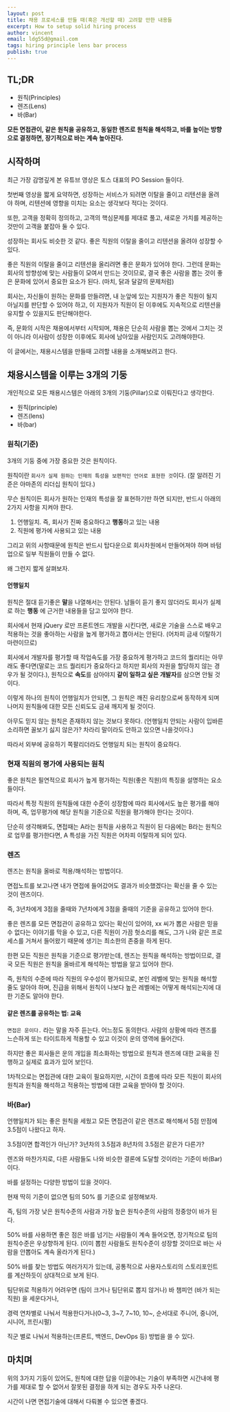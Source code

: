 ```yaml
---
layout: post
title: 채용 프로세스를 만들 때(혹은 개선할 때) 고려할 만한 내용들
excerpt: How to setup solid hiring process
author: vincent
email: ldg55d@gmail.com
tags: hiring principle lens bar process
publish: true
---
```


## TL;DR

* 원칙(Principles)
* 렌즈(Lens)
* 바(Bar)

**모든 면접관이, 같은 원칙을 공유하고, 동일한 렌즈로 원칙을 해석하고, 바를 높이는 방향으로 결정하면, 장기적으로 바는 계속 높아진다.**

## 시작하며

최근 가장 감명깊게 본 유튜브 영상은 토스 대표의 PO Session 들이다.

첫번째 영상을 짧게 요약하면, 성장하는 서비스가 되려면 이탈을 줄이고 리텐션을 올려야 하며, 리텐션에 영향을 미치는 요소는 생각보다 적다는 것이다. 

또한, 고객을 정확히 정의하고, 고객의 핵심문제를 제대로 풀고, 새로운 가치를 제공하는 것만이 고객을 붙잡아 둘 수 있다.

성장하는 회사도 비슷한 것 같다. 좋은 직원의 이탈을 줄이고 리텐션을 올려야 성장할 수 있다.

좋은 직원의 이탈을 줄이고 리텐션을 올리려면 좋은 문화가 있어야 한다. 그런데 문화는 회사의 방향성에 맞는 사람들이 모여서 만드는 것이므로,
결국 좋은 사람을 뽑는 것이 좋은 문화에 있어서 중요한 요소가 된다. (마치, 닭과 달걀의 문제처럼)

회사는, 자신들이 원하는 문화를 만들려면, 내 눈앞에 있는 지원자가 좋은 직원이 될지 아닐지를 판단할 수 있어야 하고, 이 지원자가 직원이 된 이후에도 지속적으로 리텐션을 유지할 수 있을지도 판단해야한다.

즉, 문화의 시작은 채용에서부터 시작되며, 채용은 단순히 사람을 뽑는 것에서 그치는 것이 아니라 이사람이 성장한 이후에도 회사에 남아있을 사람인지도 고려해야한다.

이 글에서는, 채용시스템을 만들때 고려할 내용을 소개해보려고 한다.

## 채용시스템을 이루는 3개의 기둥

개인적으로 모든 채용시스템은 아래의 3개의 기둥(Pillar)으로 이뤄진다고 생각한다.

* 원칙(principle)
* 렌즈(lens)
* 바(bar)

### 원칙(기준)

3개의 기둥 중에 가장 중요한 것은 원칙이다.

원칙이란 `회사가 실제 원하는 인재의 특성을 보편적인 언어로 표현한 것`이다. (잘 알려진 기준은 아마존의 리더십 원칙이 있다.)

무슨 원칙이든 회사가 원하는 인재의 특성을 잘 표현하기만 하면 되지만, 반드시 아래의 2가지 사항을 지켜야 한다.

1. 언행일치. 즉, 회사가 진짜 중요하다고 **행동**하고 있는 내용
2. 직원에 평가에 사용되고 있는 내용 

그리고 위의 사항때문에 원칙은 반드시 탑다운으로 회사차원에서 만들어져야 하며 바텀업으로 일부 직원들이 만들 수 없다.

왜 그런지 짧게 살펴보자.

#### 언행일치

원칙은 절대 듣기좋은 **말**을 나열해서는 안된다. 남들이 듣기 좋지 않더라도 회사가 실제로 하는 **행동** 에 근거한 내용들을 담고 있어야 한다.

회사에서 현재 jQuery 로만 프론트엔드 개발을 시킨다면, 새로운 기술을 스스로 배우고 적용하는 것을 좋아하는 사람을 높게 평가하고 뽑아서는 안된다. (어차피 금새 이탈하기 마련이므로)

회사에서 개발자를 평가할 때 작업속도를 가장 중요하게 평가하고 코드의 퀄리티는 아무래도 좋다면(말로는 코드 퀄리티가 중요하다고 하지만 회사의 자원을 할당하지 않는 경우가 될 것이다.), 원칙으로 **속도**를 삼아야지 **같이 일하고 싶은 개발자**를 삼으면 안될 것이다.

이렇게 하나의 원칙이 언행일치가 안되면, 그 원칙은 깨진 유리창으로써 동작하게 되며 나머지 원칙들에 대한 모든 신뢰도도 금새 깨지게 될 것이다.

아무도 믿지 않는 원칙은 존재하지 않는 것보다 못하다. (언행일치 안되는 사람이 입바른 소리하면 꼴보기 싫지 않은가? 차라리 말이라도 안하고 있으면 나을것이다.)

따라서 외부에 공유하기 쪽팔리더라도 언행일치 되는 원칙이 중요하다.

### 현재 직원의 평가에 사용되는 원칙

좋은 원칙은 필연적으로 회사가 높게 평가하는 직원(좋은 직원)의 특징을 설명하는 요소들이다.

따라서 특정 직원의 원칙들에 대한 수준이 성장함에 따라 회사에서도 높은 평가를 해야하며, 즉, 업무평가에 해당 원칙을 기준으로 직원을 평가해야 한다는 것이다.

단순히 생각해봐도, 면접때는 A라는 원칙을 사용하고 직원이 된 다음에는 B라는 원칙으로 업무를 평가한다면, A 특성을 가진 직원은 어차피 이탈하게 되어 있다.


### 렌즈

렌즈는 원칙을 올바로 적용/해석하는 방법이다.

면접노트를 보고나면 내가 면접에 들어갔어도 결과가 비슷했겠다는 확신을 줄 수 있는 것이 렌즈이다.

즉, 3년차에게 3점을 줄때와 7년차에게 3점을 줄때의 기준을 공유하고 있어야 한다.

좋은 렌즈를 모든 면접관이 공유하고 있다는 확신이 있어야, xx 씨가 뽑은 사람은 믿을 수 없다는 이야기를 막을 수 있고, 다른 직원이 가끔 헛소리를 해도, 그가 나와 같은 프로세스를 거쳐서 들어왔기 때문에 생기는 최소한의 존중을 하게 된다.

한편 모든 직원은 원칙을 기준으로 평가받는데, 렌즈는 원칙을 해석하는 방법이므로, 결국 모든 직원은 원칙을 올바르게 해석하는 방법을 알고 있어야 한다.

즉, 원칙의 수준에 따라 직원의 우수성이 평가되므로, 본인 레벨에 맞는 원칙을 해석할 줄도 알아야 하며, 진급을 위해서 원칙이 나보다 높은 레벨에는 어떻게 해석되는지에 대한 기준도 알아야 한다.

#### 같은 렌즈를 공유하는 법: 교육

`면접은 운이다.` 라는 말을 자주 듣는다. 어느정도 동의한다. 사람의 상황에 따라 렌즈를 느슨하게 또는 타이트하게 적용할 수 있고 이것이 운의 영역에 들어간다.

하지만 좋은 회사들은 운의 개입을 최소화하는 방법으로 원칙과 렌즈에 대한 교육을 진행하고 실제로 효과가 있어 보인다.

1차적으로는 면접관에 대한 교육이 필요하지만, 시간이 흐름에 따라 모든 직원이 회사의 원칙과 원칙을 해석하고 적용하는 방법에 대한 교육을 받아야 할 것이다.

### 바(Bar)

언행일치가 되는 좋은 원칙을 세웠고 모든 면접관이 같은 렌즈로 해석해서 5점 만점에 3.5점이 나왔다고 하자.

3.5점이면 합격인가 아닌가? 3년차의 3.5점과 8년차의 3.5점은 같은가 다른가?

렌즈와 마찬가지로, 다른 사람들도 나와 비슷한 결론에 도달할 것이라는 기준이 바(Bar) 이다.

바를 설정하는 다양한 방법이 있을 것이다.

현재 딱히 기준이 없으면 팀의 50% 를 기준으로 설정해보자.

즉, 팀의 가장 낮은 원칙수준의 사람과 가장 높은 원칙수준의 사람의 정중앙이 바가 된다.

50% 바를 사용하면 좋은 점은 바를 넘기는 사람들이 계속 들어오면, 장기적으로 팀의 원칙수준은 우상향하게 된다. (이미 뽑힌 사람들도 원칙수준이 성장할 것이므로 바는 사람을 안뽑아도 계속 올라가게 된다.)

50% 바를 찾는 방법도 여러가지가 있는데, 공통적으로 사용자스토리의 스토리포인트를 계산하듯이 상대적으로 보게 된다.

팀단위로 적용하기 어려우면 (팀이 크거나 팀단위로 뽑지 않거나) 바 챔피언 (바가 되는 직원) 을 세운다거나,

경력 연차별로 나눠서 적용한다거나(0~3, 3~7, 7~10, 10~, 순서대로 주니어, 중니어, 시니어, 프린시펄)

직군 별로 나눠서 적용하는(프론트, 백엔드, DevOps 등) 방법을 쓸 수 있다.

## 마치며

위의 3가지 기둥이 있어도, 원칙에 대한 답을 이끌어내는 기술이 부족하면 시간내에 평가를 제대로 할 수 없어서 잘못된 결정을 하게 되는 경우도 자주 나온다.

시간이 나면 면접기술에 대해서 다뤄볼 수 있으면 좋겠다.